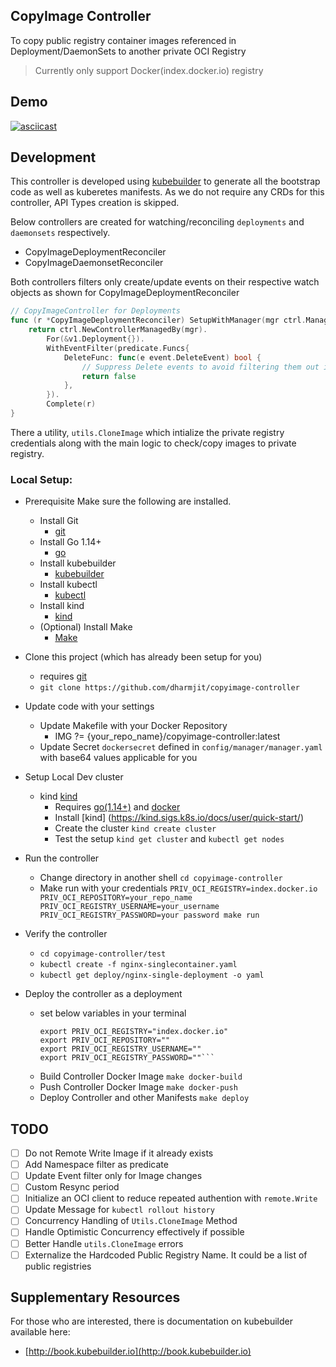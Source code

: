 ## CopyImage Controller 
To copy public registry container images referenced in Deployment/DaemonSets to another private OCI Registry

> Currently only support Docker(index.docker.io) registry

## Demo
[![asciicast](https://asciinema.org/a/rX2K9kK2p5vsli5vGPIYc7oEW.png)](https://asciinema.org/a/rX2K9kK2p5vsli5vGPIYc7oEW)

## Development
This controller is developed using [kubebuilder](https://book.kubebuilder.io) to generate all the bootstrap code as well as kuberetes manifests. As we do not require any CRDs for this controller, API Types creation is skipped.

Below controllers are created for watching/reconciling `deployments` and `daemonsets` respectively. 

- CopyImageDeploymentReconciler
- CopyImageDaemonsetReconciler

Both controllers filters only create/update events on their respective watch objects as shown for CopyImageDeploymentReconciler

```go
// CopyImageController for Deployments
func (r *CopyImageDeploymentReconciler) SetupWithManager(mgr ctrl.Manager) error {
	return ctrl.NewControllerManagedBy(mgr).
		For(&v1.Deployment{}).
		WithEventFilter(predicate.Funcs{
			DeleteFunc: func(e event.DeleteEvent) bool {
				// Suppress Delete events to avoid filtering them out in the Reconcile function
				return false
			},
		}).
		Complete(r)
}
```

There a utility, `utils.CloneImage` which intialize the private registry credentials along with the main logic to check/copy images to private registry.
### Local Setup:

- Prerequisite
    Make sure the following are installed.
    - Install Git
        - [git](https://git-scm.com/book/en/v2/Getting-Started-Installing-Git)
    - Install Go 1.14+
        - [go](https://golang.org/)
    - Install kubebuilder
        - [kubebuilder](https://book.kubebuilder.io/getting_started/installation_and_setup.html)  
    - Install kubectl
        - [kubectl](https://kubernetes.io/docs/tasks/tools/install-kubectl/#install-kubectl)
    - Install kind
        - [kind](https://kind.sigs.k8s.io/docs/user/quick-start/)
    - (Optional) Install Make
        - [Make](https://www.gnu.org/software/make/)

- Clone this project (which has already been setup for you)
  - requires [git](https://git-scm.com/downloads)
  - `git clone https://github.com/dharmjit/copyimage-controller`

- Update code with your settings
  - Update Makefile with your Docker Repository
    - IMG ?= {your_repo_name}/copyimage-controller:latest
  - Update Secret `dockersecret` defined in `config/manager/manager.yaml` with base64 values applicable for you

- Setup Local Dev cluster
    - kind [kind](https://kind.sigs.k8s.io/)
        - Requires [go(1.14+)](https://golang.org/doc/devel/release#policy) and [docker](https://www.docker.com/)
        - Install [kind]    (https://kind.sigs.k8s.io/docs/user/quick-start/)
        - Create the cluster `kind create cluster`
        - Test the setup `kind get cluster` and `kubectl get nodes`
- Run the controller
    - Change directory in another shell `cd copyimage-controller`
    - Make run with your credentials `PRIV_OCI_REGISTRY=index.docker.io PRIV_OCI_REPOSITORY=your_repo_name PRIV_OCI_REGISTRY_USERNAME=your_username PRIV_OCI_REGISTRY_PASSWORD=your password make run`

- Verify the controller
    - `cd copyimage-controller/test`
    - `kubectl create -f nginx-singlecontainer.yaml`
    - `kubectl get deploy/nginx-single-deployment -o yaml`

- Deploy the controller as a deployment
    - set below variables in your terminal
        ```
        export PRIV_OCI_REGISTRY="index.docker.io"
        export PRIV_OCI_REPOSITORY=""
        export PRIV_OCI_REGISTRY_USERNAME=""
        export PRIV_OCI_REGISTRY_PASSWORD=""```
    - Build Controller Docker Image `make docker-build`
    - Push Controller Docker Image `make docker-push`
    - Deploy Controller and other Manifests `make deploy`

## TODO

- [ ] Do not Remote Write Image if it already exists
- [ ] Add Namespace filter as predicate
- [ ] Update Event filter only for Image changes
- [ ] Custom Resync period
- [ ] Initialize an OCI client to reduce repeated authention with `remote.Write`
- [ ] Update Message for `kubectl rollout history`
- [ ] Concurrency Handling of `Utils.CloneImage` Method
- [ ] Handle Optimistic Concurrency effectively if possible
- [ ] Better Handle `utils.CloneImage` errors
- [ ] Externalize the Hardcoded Public Registry Name. It could be a list of public  registries
## Supplementary Resources

For those who are interested, there is documentation on kubebuilder available here:

- [http://book.kubebuilder.io](http://book.kubebuilder.io)
